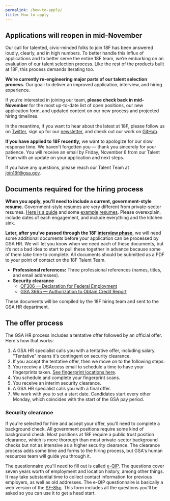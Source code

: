 ```yaml
---
permalink: /how-to-apply/
title: How to apply
---
```


## Applications will reopen in mid-November

Our call for talented, civic-minded folks to join 18F has been answered loudly, clearly, and in high numbers. To better handle this influx of applications and to better serve the entire 18F team, we’re embarking on an evaluation of our talent selection process. Like the rest of the products built at 18F, this process demands iterating too.

**We’re currently re-engineering major parts of our talent selection process.** Our goal: to deliver an improved application, interview, and hiring experience.

If you’re interested in joining our team, **please check back in mid-November** for the most up-to-date list of open positions, our new application form, and updated content on our new process and projected hiring timelines.

In the meantime, if you want to hear about the latest at 18F, please follow us on [Twitter](https://www.twitter.com/18F), sign up for our [newsletter](https://18f.gsa.gov/#newsletter), and check out our work on [GitHub](https://www.github.com/18F). 

**If you have applied to 18F recently,** we want to apologize for our slow response time. We haven’t forgotten you — thank you sincerely for your patience. You will receive an email by Friday, November 6 from our Talent Team with an update on your application and next steps.

If you have any questions, please reach our Talent Team at [join18f@gsa.gov](mailto:join18f@gsa.gov).

## Documents required for the hiring process

**When you apply, you’ll need to include a current, government-style resume.** Government-style resumes are very different from private-sector resumes. [Here is a guide](http://gogovernment.org/how_to_apply/write_your_federal_resume/create_your_resume.php) and some [example](http://www.fda.gov/downloads/AboutFDA/WorkingatFDA/UCM279014.pdf) [resumes](http://www.jobs.irs.gov/downloads/ResumeTips.pdf). Please overexplain, include dates of each engagement, and include everything and the kitchen sink.

**Later, after you’ve passed through the 18F [interview
phase](https://pages.18f.gov/joining-18f/interview-process/)**, we will
need some additional documents before your application can be processed
by GSA HR. We will let you know when we need each of these documents,
but it’s not a bad idea to start to pull these together in advance
because some of them take time to complete. All documents should be
submitted as a PDF to your point of contact on the 18F Talent Team.

-   **Professional references:** Three professional references (names, titles, and email addresses).
-   **Security clearance**
    -   [OF306 — Declaration for Federal Employment](https://www.opm.gov/Forms/pdf_fill/of0306.pdf)
    -   [GSA 3665 — Authorization to Obtain Credit Report](http://www.gsa.gov/portal/getFormFormatPortalData.action?mediaId=29769)

These documents will be compiled by the 18F hiring team and sent to the
GSA HR department.

## The offer process

The GSA HR process includes a tentative offer followed by an official offer. Here's how that works:

1.  A GSA HR specialist calls you with a tentative offer, including salary. "Tentative" means it's contingent on security clearance.
2.  If you accept the tentative offer, then we move on to the following steps:
3.  You receive a USAccess email to schedule a time to have your fingerprints taken. [See fingerprint locations here](http://www.fedidcard.gov/centerlocator.aspx).
4.  You schedule and complete your fingerprint scans.
5.  You receive an interim security clearance.
6.  A GSA HR specialist calls you with a final offer.
7.  We work with you to set a start date. Candidates start every other Monday, which coincides with the start of the GSA pay period.

### Security clearance


If you're selected for hire and accept your offer, you'll need to complete a background check. All government positions require some kind of background check. Most positions at 18F require a public trust position clearance, which is more thorough than most private-sector background checks but not as intensive as a higher security clearance. The clearance process adds some time and forms to the hiring process, but GSA's human resources team will guide you through it.


The questionnaire you'll need to fill out is called [e-QIP](https://www.opm.gov/investigations/e-qip-application/). The questions cover seven years worth of employment and location history, among other things. It may take substantial time to collect contact information for previous employers, as well as old addresses. The e-QIP questionnaire is basically a web version of the [SF-85p](https://www.opm.gov/forms/pdf_fill/sf85p.pdf). This form includes all the questions you'll be asked so you can use it to get a head start.  


